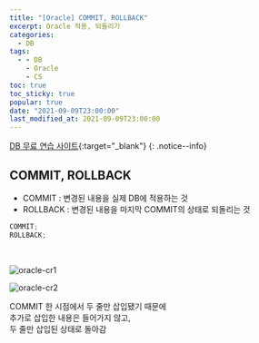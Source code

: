 ```yaml
---
title: "[Oracle] COMMIT, ROLLBACK"
excerpt: Oracle 적용, 되돌리기
categories:
  - DB
tags:
  - - DB
    - Oracle
    - CS
toc: true
toc_sticky: true
popular: true
date: "2021-09-09T23:00:00"
last_modified_at: 2021-09-09T23:00:00
---
```


[DB 무료 연습 사이트](http://www.sqlfiddle.com/){:target="\_blank"}
{: .notice--info}

## COMMIT, ROLLBACK

- COMMIT : 변경된 내용을 실제 DB에 적용하는 것
- ROLLBACK : 변경된 내용을 마지막 COMMIT의 상태로 되돌리는 것

```java
COMMIT;
ROLLBACK;
```

<br>

![oracle-cr1](https://user-images.githubusercontent.com/62803763/132707342-53147518-0d2e-4f02-a398-e8184138f766.PNG)

![oracle-cr2](https://user-images.githubusercontent.com/62803763/132707345-33afdbf5-b428-45b0-9ba4-fc0a58dc9750.PNG)

COMMIT 한 시점에서 두 줄만 삽입됐기 때문에<br>
추가로 삽입한 내용은 들어가지 않고,<br>
두 줄만 삽입된 상태로 돌아감
